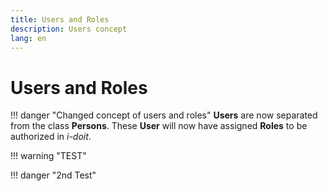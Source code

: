 ```yaml
---
title: Users and Roles
description: Users concept
lang: en
---
```


# Users and Roles

!!! danger "Changed concept of users and roles"
    **Users** are now separated from the class **Persons**.
    These **User** will now have assigned **Roles** to be authorized in *i-doit*.

!!! warning "TEST"

!!! danger "2nd Test"
